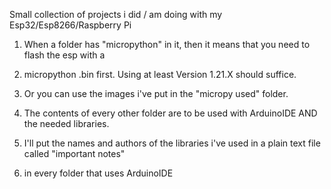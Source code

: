 Small collection of projects i did / am doing with my Esp32/Esp8266/Raspberry Pi

1. When a folder has "micropython" in it, then it means that you need to flash the esp with a
2. micropython .bin first. Using at least Version 1.21.X should suffice.
3. Or you can use the images i've put in the "micropy used" folder.


4. The contents of every other folder are to be used with ArduinoIDE AND the needed libraries.
5. I'll put the names and authors of the libraries i've used in a plain text file called "important notes"
6. in every folder that uses ArduinoIDE

